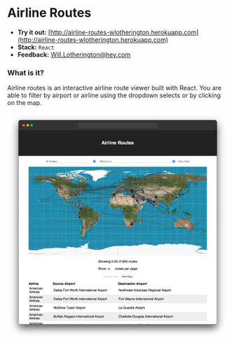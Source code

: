 # Airline Routes

* **Try it out:** [http://airline-routes-wlotherington.herokuapp.com](http://airline-routes-wlotherington.herokuapp.com)
* **Stack:** `React`
* **Feedback:** [Will.Lotherington@hey.com](Will.Lotherington@hey.com)

### What is it?

Airline routes is an interactive airline route viewer built with React. You are able to filter by airport or airline using the dropdown selects or by clicking on the map.

![](public/airline_routes_shadow.png)

